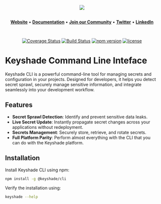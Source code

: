 <div align="center">
  <a href="https://keyshade.io/">
    <img src="https://github.com/user-attachments/assets/a40b8d80-f55f-43d1-bc12-3363f320dabc" />
  </a>
</div>

<br/>

<p align="center">
    <a href="https://www.keyshade.xyz?ref=github" target="_blank"><b>Website</b></a> •
    <a href="https://docs.keyshade.xyz/getting-started/introduction" target="_blank"><b>Documentation</b></a> •
    <a href="https://discord.gg/dh8F3Dzt" target="_blank"><b>Join our Community</b></a> • 
    <a href="https://twitter.com/keyshade_xyz" target="_blank"><b>Twitter</b></a> • 
    <a href="https://www.linkedin.com/company/keyshade-xyz/" target="_blank"><b>LinkedIn</b></a>
</p>

<br/>

<div align="center">

[![Coverage Status](https://codecov.io/gh/keyshade-xyz/keyshade/branch/develop/graph/badge.svg)](https://app.codecov.io/gh/keyshade-xyz/keyshade)
[![Build Status](https://img.shields.io/npm/d18m/%40keyshade%2Fcli)](https://img.shields.io/npm/d18m/%40keyshade%2Fcli)
[![npm version](https://img.shields.io/npm/v/@keyshade/cli.svg)](https://www.npmjs.com/package/@keyshade/cli?activeTab=versions)
[![license](https://img.shields.io/github/license/keyshade-xyz/keyshade.svg)](https://github.com/keyshade-xyz/keyshade/blob/develop/LICENSE)

</div>

# Keyshade Command Line Inteface

Keyshade CLI is a powerful command-line tool for managing secrets and configuration in your projects. Designed for developers, it helps you detect secret sprawl, securely manage sensitive information, and integrate seamlessly into your development workflow.

## Features
- **Secret Sprawl Detection**: Identify and prevent sensitive data leaks.
- **Live Secret Update**: Instantly propagate secret changes across your applications without redeployment.
- **Secrets Management**: Securely store, retrieve, and rotate secrets.
- **Full Platform Parity**: Perform almost everything with the CLI that you can do with the Keyshade platform.

## Installation
Install Keyshade CLI using npm:
```sh
npm install -g @keyshade/cli
```
Verify the installation using:
```sh
keyshade --help
```
